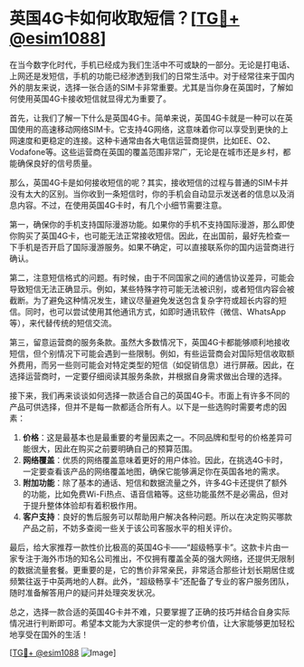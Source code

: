 # 英国4G卡如何收取短信？[[TG💪+ @esim1088](https://t.me/s/esim1088)]

在当今数字化时代，手机已经成为我们生活中不可或缺的一部分。无论是打电话、上网还是发短信，手机的功能已经渗透到我们的日常生活中。对于经常往来于国内外的朋友来说，选择一张合适的SIM卡非常重要。尤其是当你身在英国时，了解如何使用英国4G卡接收短信就显得尤为重要了。

首先，让我们了解一下什么是英国4G卡。简单来说，英国4G卡就是一种可以在英国使用的高速移动网络SIM卡。它支持4G网络，这意味着你可以享受到更快的上网速度和更稳定的连接。这种卡通常由各大电信运营商提供，比如EE、O2、Vodafone等。这些运营商在英国的覆盖范围非常广，无论是在城市还是乡村，都能确保良好的信号质量。

那么，英国4G卡是如何接收短信的呢？其实，接收短信的过程与普通的SIM卡并没有太大的区别。当你收到一条短信时，你的手机会自动显示发送者的信息以及消息内容。不过，在使用英国4G卡时，有几个小细节需要注意。

第一，确保你的手机支持国际漫游功能。如果你的手机不支持国际漫游，那么即使你购买了英国4G卡，也可能无法正常接收短信。因此，在出国前，最好先检查一下手机是否开启了国际漫游服务。如果不确定，可以直接联系你的国内运营商进行确认。

第二，注意短信格式的问题。有时候，由于不同国家之间的通信协议差异，可能会导致短信无法正确显示。例如，某些特殊字符可能无法被识别，或者短信内容会被截断。为了避免这种情况发生，建议尽量避免发送包含复杂字符或超长内容的短信。同时，也可以尝试使用其他通讯方式，如即时通讯软件（微信、WhatsApp等），来代替传统的短信交流。

第三，留意运营商的服务条款。虽然大多数情况下，英国4G卡都能够顺利地接收短信，但个别情况下可能会遇到一些限制。例如，有些运营商会对国际短信收取额外费用，而另一些则可能会对特定类型的短信（如促销信息）进行屏蔽。因此，在选择运营商时，一定要仔细阅读其服务条款，并根据自身需求做出合理的选择。

接下来，我们再来谈谈如何选择一款适合自己的英国4G卡。市面上有许多不同的产品可供选择，但并不是每一款都适合所有人。以下是一些选购时需要考虑的因素：

1. **价格**：这是最基本也是最重要的考量因素之一。不同品牌和型号的价格差异可能很大，因此在购买之前要明确自己的预算范围。
2. **网络覆盖**：优质的网络覆盖意味着更好的用户体验。因此，在挑选4G卡时，一定要查看该产品的网络覆盖地图，确保它能够满足你在英国各地的需求。
3. **附加功能**：除了基本的通话、短信和数据流量之外，许多4G卡还提供了额外的功能，比如免费Wi-Fi热点、语音信箱等。这些功能虽然不是必需品，但对于提升整体体验却有着积极作用。
4. **客户支持**：良好的售后服务可以帮助用户解决各种问题。所以在决定购买哪款产品之前，不妨多查阅一些关于该公司客服水平的相关评价。

最后，给大家推荐一款性价比极高的英国4G卡——“超级畅享卡”。这款卡片由一家专注于海外市场的知名公司推出，不仅拥有覆盖全英的强大网络，还提供无限制的数据流量套餐。更重要的是，它的售价非常亲民，非常适合那些计划长期居住或频繁往返于中英两地的人群。此外，“超级畅享卡”还配备了专业的客户服务团队，随时准备解答用户的疑问并处理突发状况。

总之，选择一款合适的英国4G卡并不难，只要掌握了正确的技巧并结合自身实际情况进行判断即可。希望本文能为大家提供一定的参考价值，让大家能够更加轻松地享受在国外的生活！

[[TG💪+ @esim1088](https://t.me/s/esim1088) ![Image](https://i.postimg.cc/4NQfJmqS/Snipaste-2025-05-13-00-14-12.png)]